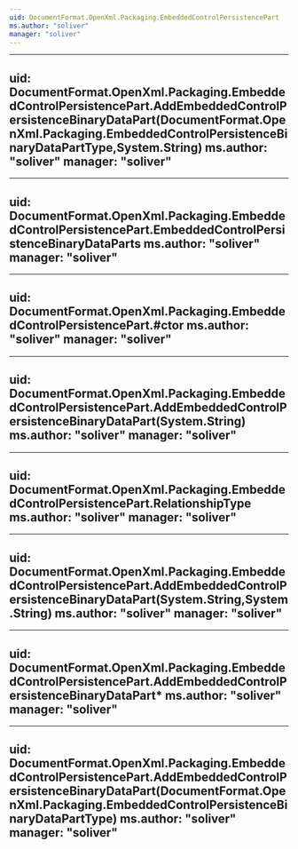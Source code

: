 ```yaml
---
uid: DocumentFormat.OpenXml.Packaging.EmbeddedControlPersistencePart
ms.author: "soliver"
manager: "soliver"
---
```


---
uid: DocumentFormat.OpenXml.Packaging.EmbeddedControlPersistencePart.AddEmbeddedControlPersistenceBinaryDataPart(DocumentFormat.OpenXml.Packaging.EmbeddedControlPersistenceBinaryDataPartType,System.String)
ms.author: "soliver"
manager: "soliver"
---

---
uid: DocumentFormat.OpenXml.Packaging.EmbeddedControlPersistencePart.EmbeddedControlPersistenceBinaryDataParts
ms.author: "soliver"
manager: "soliver"
---

---
uid: DocumentFormat.OpenXml.Packaging.EmbeddedControlPersistencePart.#ctor
ms.author: "soliver"
manager: "soliver"
---

---
uid: DocumentFormat.OpenXml.Packaging.EmbeddedControlPersistencePart.AddEmbeddedControlPersistenceBinaryDataPart(System.String)
ms.author: "soliver"
manager: "soliver"
---

---
uid: DocumentFormat.OpenXml.Packaging.EmbeddedControlPersistencePart.RelationshipType
ms.author: "soliver"
manager: "soliver"
---

---
uid: DocumentFormat.OpenXml.Packaging.EmbeddedControlPersistencePart.AddEmbeddedControlPersistenceBinaryDataPart(System.String,System.String)
ms.author: "soliver"
manager: "soliver"
---

---
uid: DocumentFormat.OpenXml.Packaging.EmbeddedControlPersistencePart.AddEmbeddedControlPersistenceBinaryDataPart*
ms.author: "soliver"
manager: "soliver"
---

---
uid: DocumentFormat.OpenXml.Packaging.EmbeddedControlPersistencePart.AddEmbeddedControlPersistenceBinaryDataPart(DocumentFormat.OpenXml.Packaging.EmbeddedControlPersistenceBinaryDataPartType)
ms.author: "soliver"
manager: "soliver"
---
